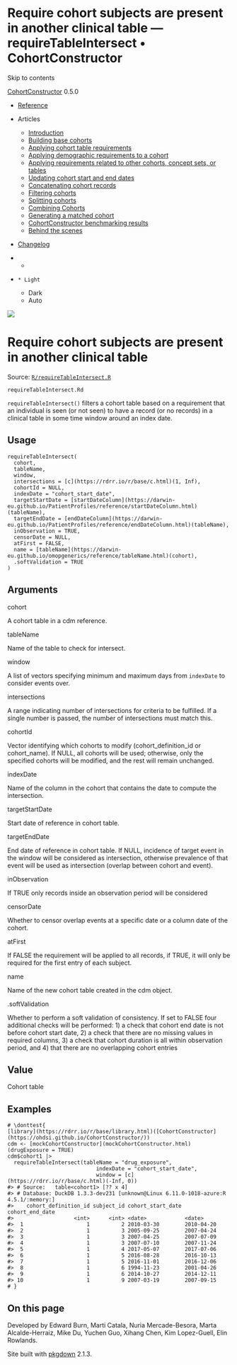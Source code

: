 # Require cohort subjects are present in another clinical table — requireTableIntersect • CohortConstructor

Skip to contents

[CohortConstructor](../index.html) 0.5.0

  * [Reference](../reference/index.html)
  * Articles
    * [Introduction](../articles/a00_introduction.html)
    * [Building base cohorts](../articles/a01_building_base_cohorts.html)
    * [Applying cohort table requirements](../articles/a02_cohort_table_requirements.html)
    * [Applying demographic requirements to a cohort](../articles/a03_require_demographics.html)
    * [Applying requirements related to other cohorts, concept sets, or tables](../articles/a04_require_intersections.html)
    * [Updating cohort start and end dates](../articles/a05_update_cohort_start_end.html)
    * [Concatenating cohort records](../articles/a06_concatanate_cohorts.html)
    * [Filtering cohorts](../articles/a07_filter_cohorts.html)
    * [Splitting cohorts](../articles/a08_split_cohorts.html)
    * [Combining Cohorts](../articles/a09_combine_cohorts.html)
    * [Generating a matched cohort](../articles/a10_match_cohorts.html)
    * [CohortConstructor benchmarking results](../articles/a11_benchmark.html)
    * [Behind the scenes](../articles/a12_behind_the_scenes.html)
  * [Changelog](../news/index.html)


  *   * [](https://github.com/OHDSI/CohortConstructor/)
  *     * Light
    * Dark
    * Auto



![](../logo.png)

# Require cohort subjects are present in another clinical table

Source: [`R/requireTableIntersect.R`](https://github.com/OHDSI/CohortConstructor/blob/main/R/requireTableIntersect.R)

`requireTableIntersect.Rd`

`requireTableIntersect()` filters a cohort table based on a requirement that an individual is seen (or not seen) to have a record (or no records) in a clinical table in some time window around an index date.

## Usage
    
    
    requireTableIntersect(
      cohort,
      tableName,
      window,
      intersections = [c](https://rdrr.io/r/base/c.html)(1, Inf),
      cohortId = NULL,
      indexDate = "cohort_start_date",
      targetStartDate = [startDateColumn](https://darwin-eu.github.io/PatientProfiles/reference/startDateColumn.html)(tableName),
      targetEndDate = [endDateColumn](https://darwin-eu.github.io/PatientProfiles/reference/endDateColumn.html)(tableName),
      inObservation = TRUE,
      censorDate = NULL,
      atFirst = FALSE,
      name = [tableName](https://darwin-eu.github.io/omopgenerics/reference/tableName.html)(cohort),
      .softValidation = TRUE
    )

## Arguments

cohort
    

A cohort table in a cdm reference.

tableName
    

Name of the table to check for intersect.

window
    

A list of vectors specifying minimum and maximum days from `indexDate` to consider events over.

intersections
    

A range indicating number of intersections for criteria to be fulfilled. If a single number is passed, the number of intersections must match this.

cohortId
    

Vector identifying which cohorts to modify (cohort_definition_id or cohort_name). If NULL, all cohorts will be used; otherwise, only the specified cohorts will be modified, and the rest will remain unchanged.

indexDate
    

Name of the column in the cohort that contains the date to compute the intersection.

targetStartDate
    

Start date of reference in cohort table.

targetEndDate
    

End date of reference in cohort table. If NULL, incidence of target event in the window will be considered as intersection, otherwise prevalence of that event will be used as intersection (overlap between cohort and event).

inObservation
    

If TRUE only records inside an observation period will be considered

censorDate
    

Whether to censor overlap events at a specific date or a column date of the cohort.

atFirst
    

If FALSE the requirement will be applied to all records, if TRUE, it will only be required for the first entry of each subject.

name
    

Name of the new cohort table created in the cdm object.

.softValidation
    

Whether to perform a soft validation of consistency. If set to FALSE four additional checks will be performed: 1) a check that cohort end date is not before cohort start date, 2) a check that there are no missing values in required columns, 3) a check that cohort duration is all within observation period, and 4) that there are no overlapping cohort entries

## Value

Cohort table

## Examples
    
    
    # \donttest{
    [library](https://rdrr.io/r/base/library.html)([CohortConstructor](https://ohdsi.github.io/CohortConstructor/))
    cdm <- [mockCohortConstructor](mockCohortConstructor.html)(drugExposure = TRUE)
    cdm$cohort1 |>
      requireTableIntersect(tableName = "drug_exposure",
                                indexDate = "cohort_start_date",
                                window = [c](https://rdrr.io/r/base/c.html)(-Inf, 0))
    #> # Source:   table<cohort1> [?? x 4]
    #> # Database: DuckDB 1.3.3-dev231 [unknown@Linux 6.11.0-1018-azure:R 4.5.1/:memory:]
    #>    cohort_definition_id subject_id cohort_start_date cohort_end_date
    #>                   <int>      <int> <date>            <date>         
    #>  1                    1          2 2010-03-30        2010-04-20     
    #>  2                    1          3 2005-09-25        2007-04-24     
    #>  3                    1          3 2007-04-25        2007-07-09     
    #>  4                    1          3 2007-07-10        2007-11-24     
    #>  5                    1          4 2017-05-07        2017-07-06     
    #>  6                    1          5 2016-08-28        2016-10-13     
    #>  7                    1          5 2016-11-01        2016-12-06     
    #>  8                    1          6 1994-11-23        2001-04-26     
    #>  9                    1          6 2014-10-27        2014-12-11     
    #> 10                    1          9 2007-03-19        2007-09-15     
    # }
    

## On this page

Developed by Edward Burn, Marti Catala, Nuria Mercade-Besora, Marta Alcalde-Herraiz, Mike Du, Yuchen Guo, Xihang Chen, Kim Lopez-Guell, Elin Rowlands.

Site built with [pkgdown](https://pkgdown.r-lib.org/) 2.1.3.
